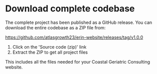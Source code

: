 # Download complete codebase

The complete project has been published as a GitHub release. You can download the entire codebase as a ZIP file from:

https://github.com/atlasgrowth23/erin-website/releases/tag/v1.0.0

1. Click on the 'Source code (zip)' link
2. Extract the ZIP to get all project files

This includes all the files needed for your Coastal Geriatric Consulting website.
